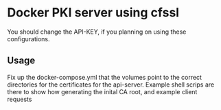 # Docker PKI server using cfssl

You should change the API-KEY, if you planning on using these configurations.

## Usage
Fix up the docker-compose.yml that the volumes point to the correct directories for the certificates for the api-server.
Example shell scrips are there to show how generating the inital CA root, and example client requests
